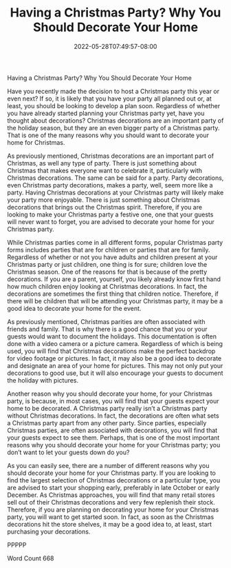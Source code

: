 ﻿---
title: "Having a Christmas Party?  Why You Should Decorate Your Home"
date: 2022-05-28T07:49:57-08:00
description: "Decorating for Christmas Tips for Web Success"
featured_image: "/images/Decorating for Christmas.jpg"
tags: ["Decorating for Christmas"]
---

Having a Christmas Party?  Why You Should Decorate Your Home

Have you recently made the decision to host a Christmas party this year or even next?  If so, it is likely that you have your party all planned out or, at least, you should be looking to develop a plan soon.  Regardless of whether you have already started planning your Christmas party yet, have you thought about decorations?  Christmas decorations are an important party of the holiday season, but they are an even bigger party of a Christmas party. That is one of the many reasons why you should want to decorate your home for Christmas.

As previously mentioned, Christmas decorations are an important part of Christmas, as well any type of party.  There is just something about Christmas that makes everyone want to celebrate it, particularly with Christmas decorations. The same can be said for a party.  Party decorations, even Christmas party decorations, makes a party, well, seem more like a party.  Having Christmas decorations at your Christmas party will likely make your party more enjoyable.  There is just something about Christmas decorations that brings out the Christmas spirit.  Therefore, if you are looking to make your Christmas party a festive one, one that your guests will never want to forget, you are advised to decorate your home for your Christmas party.

While Christmas parties come in all different forms, popular Christmas party forms includes parties that are for children or parties that are for family.  Regardless of whether or not you have adults and children present at your Christmas party or just children, one thing is for sure; children love the Christmas season.  One of the reasons for that is because of the pretty decorations.  If you are a parent, yourself, you likely already know first hand how much children enjoy looking at Christmas decorations.  In fact, the decorations are sometimes the first thing that children notice.  Therefore, if there will be children that will be attending your Christmas party, it may be a good idea to decorate your home for the event.  

As previously mentioned, Christmas parities are often associated with friends and family.  That is why there is a good chance that you or your guests would want to document the holidays. This documentation is often done with a video camera or a picture camera.  Regardless of which is being used, you will find that Christmas decorations make the perfect backdrop for video footage or pictures.  In fact, it may also be a good idea to decorate and designate an area of your home for pictures. This may not only put your decorations to good use, but it will also encourage your guests to document the holiday with pictures.  

Another reason why you should decorate your home, for your Christmas party, is because, in most cases, you will find that your guests expect your home to be decorated.  A Christmas party really isn’t a Christmas party without Christmas decorations. In fact, the decorations are often what sets a Christmas party apart from any other party.  Since parties, especially Christmas parties, are often associated with decorations, you will find that your guests expect to see them.  Perhaps, that is one of the most important reasons why you should decorate your home for your Christmas party; you don’t want to let your guests down do you?

As you can easily see, there are a number of different reasons why you should decorate your home for your Christmas party.  If you are looking to find the largest selection of Christmas decorations or a particular type, you are advised to start your shopping early, preferably in late October or early December. As Christmas approaches, you will find that many retail stores sell out of their Christmas decorations and very few replenish their stock. Therefore, if you are planning on decorating your home for your Christmas party, you will want to get started soon.  In fact, as soon as the Christmas decorations hit the store shelves, it may be a good idea to, at least, start purchasing your decorations.

PPPPP

Word Count 668  

